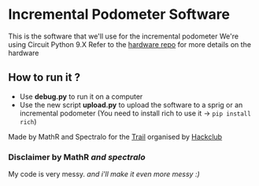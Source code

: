 # Incremental Podometer Software

This is the software that we'll use for the incremental podometer
We're using Circuit Python 9.X
Refer to the [hardware repo](https://github.com/Spectralo/IncrementalPodometerHardware) for more details on the hardware

## How to run it ?

- Use **debug.py** to run it on a computer
- Use the new script **upload.py** to upload the software to a sprig or an incremental podometer (You need to install rich to use it -> ``pip install rich``)

Made by MathR and Spectralo for the [Trail](https://trail.hackclub.com) organised by [Hackclub](https://hackclub.com/)

### Disclaimer by MathR _and spectralo_
My code is very messy. _and i'll make it even more messy :)_

